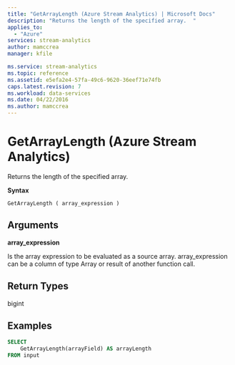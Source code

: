 ```yaml
---
title: "GetArrayLength (Azure Stream Analytics) | Microsoft Docs"
description: "Returns the length of the specified array.  "
applies_to: 
  - "Azure"
services: stream-analytics
author: mamccrea
manager: kfile

ms.service: stream-analytics
ms.topic: reference
ms.assetid: e5efa2e4-57fa-49c6-9620-36eef71e74fb
caps.latest.revision: 7
ms.workload: data-services
ms.date: 04/22/2016
ms.author: mamccrea
---
```

# GetArrayLength (Azure Stream Analytics)
  Returns the length of the specified array.  
  
 **Syntax**  
  
```  
GetArrayLength ( array_expression )  
```  
  
## Arguments  
 **array_expression**  
  
 Is the array expression to be evaluated as a source array. array_expression can be a column of type Array or result of another function call.  
  
## Return Types  
 bigint  
  
## Examples  
  
```SQL  
SELECT   
    GetArrayLength(arrayField) AS arrayLength  
FROM input  
  
```  
  
  
